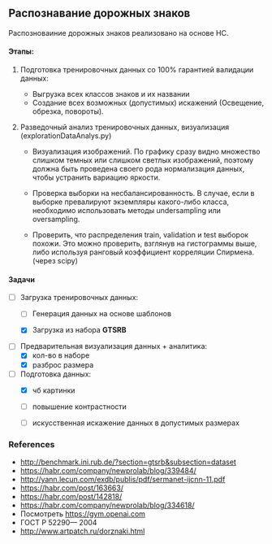 ## Распознавание дорожных знаков 

Распозноваиние дорожных знаков реализовано на основе НС. 

#### Этапы:
1) Подготовка тренировочных данных со 100% гарантией валидации данных: 
    
    * Выгрузка всех классов знаков и их названии
    * Создание всех возможных (допустимых) искажений (Освещение, обрезка, повороты).

1) Разведочный анализ тренировочных данных, визуализация (explorationDataAnalys.py)

    * Визуализация изображений. По графику сразу видно множество слишком темных или слишком светлых изображений, поэтому должна быть проведена своего рода нормализация данных, чтобы устранить вариацию яркости.
    
    * Проверка выборки на несбалансированность. В случае, если в выборке превалируют экземпляры какого-либо класса, необходимо использовать методы undersampling или oversampling.
    
    * Проверить, что распределения train, validation и test выборок похожи. Это можно проверить, взглянув на гистограммы выше, либо используя ранговый коэффициент корреляции Спирмена. (через scipy)

#### Задачи

* [ ] Загрузка тренировочных данных:
    * [ ] Генерация данных на основе шаблонов
    * [x] Загрузка из набора <b>GTSRB</b>
      

* [ ] Предварительная визуализация данных + аналитика: 
     * [x] кол-во в наборе
     * [x] разброс размера
     
* [ ] Подготовка данных:
    * [x] чб картинки
    * [ ] повышение контрастности
    * [ ] искусственная искажение данных в допустимых размерах 
    
    



### References
* http://benchmark.ini.rub.de/?section=gtsrb&subsection=dataset
* https://habr.com/company/newprolab/blog/339484/
* http://yann.lecun.com/exdb/publis/pdf/sermanet-ijcnn-11.pdf
* https://habr.com/post/163663/
* https://habr.com/post/142818/
* https://habr.com/company/newprolab/blog/334618/
* Посмотреть https://gym.openai.com
* ГОСТ Р 52290— 2004
* http://www.artpatch.ru/dorznaki.html
